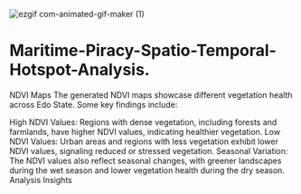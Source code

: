 ![ezgif com-animated-gif-maker (1)](https://github.com/user-attachments/assets/f5fa93d2-caa2-49aa-b778-3bf153e6b9ae)

# Maritime-Piracy-Spatio-Temporal-Hotspot-Analysis.

NDVI Maps
The generated NDVI maps showcase different vegetation health across Edo State. Some key findings include:

High NDVI Values: Regions with dense vegetation, including forests and farmlands, have higher NDVI values, indicating healthier vegetation.
Low NDVI Values: Urban areas and regions with less vegetation exhibit lower NDVI values, signaling reduced or stressed vegetation.
Seasonal Variation: The NDVI values also reflect seasonal changes, with greener landscapes during the wet season and lower vegetation health during the dry season.
Analysis Insights



